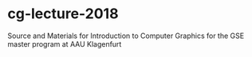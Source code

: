 # cg-lecture-2018
Source and Materials for Introduction to Computer Graphics for the GSE master program at AAU Klagenfurt
